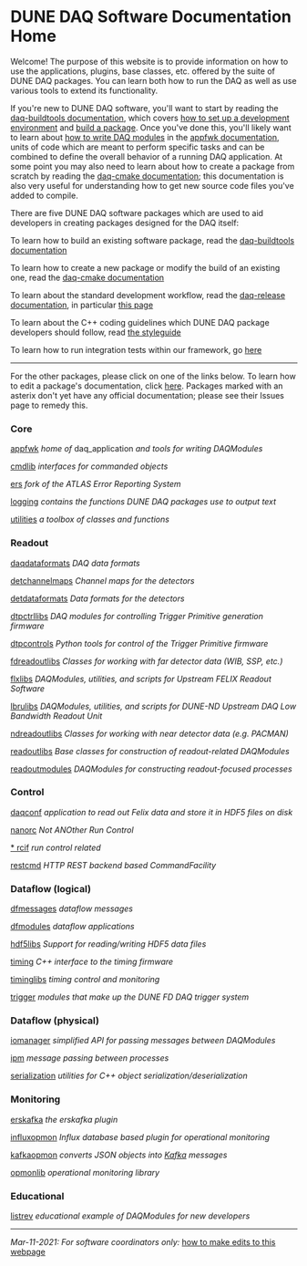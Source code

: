 # DUNE DAQ Software Documentation Home

Welcome! The purpose of this website is to provide information on how to use the applications, plugins, base classes, etc. offered by the suite of DUNE DAQ packages. You can learn both how to run the DAQ as well as use various tools to extend its functionality. 

If you're new to DUNE DAQ software, you'll want to start by reading the [daq-buildtools documentation](packages/daq-buildtools/README.md), which covers [how to set up a development environment](packages/daq-buildtools/README.md#Setup_of_daq-buildtools) and [build a package](packages/daq-buildtools/README.md#Cloning_and_building). Once you've done this, you'll likely want to learn about [how to write DAQ modules](packages/appfwk/README.md#Writing_DAQ_modules) in the [appfwk documentation](packages/appfwk/README.md), units of code which
are meant to perform specific tasks and can be combined to define the overall behavior of a running DAQ application. At some point you may also need to learn about how to create a package from scratch by reading the [daq-cmake documentation](packages/daq-cmake/README.md); this documentation is also very useful for understanding how to get new source code files you've added to compile.  

There are five DUNE DAQ software packages which are used to aid
developers in creating packages designed for the DAQ itself:

To learn how to build an existing software package, read the [daq-buildtools documentation](packages/daq-buildtools/README.md)

To learn how to create a new package or modify the build of an existing one, read the [daq-cmake documentation](packages/daq-cmake/README.md)

To learn about the standard development workflow, read the [daq-release documentation](packages/daq-release/README.md), in particular [this page](https://dune-daq-sw.readthedocs.io/en/latest/packages/daq-release/development_workflow_gitflow/)

To learn about the C++ coding guidelines which DUNE DAQ package developers should follow, read [the styleguide](packages/styleguide/README.md)

To learn how to run integration tests within our framework, go [here](packages/integrationtest/README.md)

--------------

For the other packages, please click on one of the links below. To learn how to edit a package's documentation, click [here](editing_package_documentation.md). Packages marked with an asterix don't yet have any official documentation; please see their Issues page to remedy this. 

### Core

[appfwk](packages/appfwk/README.md) _home of_ daq_application _and tools for writing DAQModules_

[cmdlib](packages/cmdlib/README.md) _interfaces for commanded objects_

[ers](packages/ers/README.md) _fork of the ATLAS Error Reporting System_

[logging](packages/logging/README.md) _contains the functions DUNE DAQ packages use to output text_

[utilities](packages/utilities/README.md) _a toolbox of classes and functions_

### Readout

[daqdataformats](packages/daqdataformats/README.md) _DAQ data formats_

[detchannelmaps](packages/detchannelmaps/README.md) _Channel maps for the detectors_

[detdataformats](packages/detdataformats/README.md) _Data formats for the detectors_

[dtpctrllibs](packages/dtpctrllibs/README.md) _DAQ modules for controlling Trigger Primitive generation firmware_

[dtpcontrols](packages/dtpcontrols/README.md) _Python tools for control of the Trigger Primitive firmware_

[fdreadoutlibs](packages/fdreadoutlibs/README.md) _Classes for working with far detector data (WIB, SSP, etc.)_

[flxlibs](packages/flxlibs/README.md) _DAQModules, utilities, and scripts for Upstream FELIX Readout Software_

[lbrulibs](packages/lbrulibs/README.md) _DAQModules, utilities, and scripts for DUNE-ND Upstream DAQ Low Bandwidth Readout Unit_

[ndreadoutlibs](packages/ndreadoutlibs/README.md) _Classes for working with near detector data (e.g. PACMAN)_

[readoutlibs](packages/readoutlibs/README.md) _Base classes for construction of readout-related DAQModules_

[readoutmodules](packages/readoutmodules/README.md) _DAQModules for constructing readout-focused processes_

### Control

[daqconf](packages/daqconf/README.md) _application to read out Felix data and store it in HDF5 files on disk_

[nanorc](packages/nanorc/README.md) _Not ANOther Run Control_

[* rcif](packages/rcif/README.md) _run control related_

[restcmd](packages/restcmd/README.md) _HTTP REST backend based CommandFacility_

### Dataflow (logical)

[dfmessages](packages/dfmessages/README.md) _dataflow messages_

[dfmodules](packages/dfmodules/README.md) _dataflow applications_

[hdf5libs](packages/hdf5libs/README.md) _Support for reading/writing HDF5 data files_

[timing](packages/timing/README.md) _C++ interface to the timing firmware_

[timinglibs](packages/timinglibs/README.md) _timing control and monitoring_

[trigger](packages/trigger/README.md) _modules that make up the DUNE FD DAQ trigger system_

### Dataflow (physical)

[iomanager](packages/iomanager/README.md) _simplified API for passing messages between DAQModules_

[ipm](packages/ipm/README.md) _message passing between processes_

[serialization](packages/serialization/README.md) _utilities for C++ object serialization/deserialization_

### Monitoring

[erskafka](packages/erskafka/README.md) _the erskafka plugin_

[influxopmon](packages/influxopmon/README.md) _Influx database based plugin for operational monitoring_

[kafkaopmon](packages/kafkaopmon/README.md) _converts JSON objects into [Kafka](https://en.wikipedia.org/wiki/Apache_Kafka) messages_

[opmonlib](packages/opmonlib/README.md) _operational monitoring library_



### Educational

[listrev](packages/listrev/README.md) _educational example of DAQModules for new developers_

------

_Mar-11-2021: For software coordinators only:_ [how to make edits to this webpage](how_to_make_edits.md)

